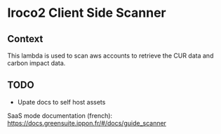# Iroco2 Client Side Scanner

## Context

This lambda is used to scan aws accounts to retrieve the CUR data and carbon impact data.

## TODO

- Upate docs to self host assets

SaaS mode documentation (french): <https://docs.greensuite.ippon.fr/#/docs/guide_scanner>
